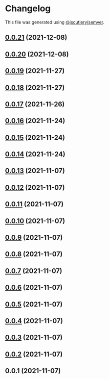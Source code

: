 # Changelog

This file was generated using [@jscutlery/semver](https://github.com/jscutlery/semver).

## [0.0.21](https://github.com/onedaycat/jaco/compare/common-0.0.20...common-0.0.21) (2021-12-08)



## [0.0.20](https://github.com/onedaycat/jaco/compare/common-0.0.19...common-0.0.20) (2021-12-08)



## [0.0.19](https://github.com/onedaycat/jaco/compare/common-0.0.18...common-0.0.19) (2021-11-27)



## [0.0.18](https://github.com/onedaycat/jaco/compare/common-0.0.17...common-0.0.18) (2021-11-27)



## [0.0.17](https://github.com/onedaycat/jaco/compare/common-0.0.16...common-0.0.17) (2021-11-26)



## [0.0.16](https://github.com/onedaycat/jaco/compare/common-0.0.15...common-0.0.16) (2021-11-24)



## [0.0.15](https://github.com/onedaycat/jaco/compare/common-0.0.14...common-0.0.15) (2021-11-24)



## [0.0.14](https://github.com/onedaycat/jaco/compare/common-0.0.13...common-0.0.14) (2021-11-24)



## [0.0.13](https://github.com/onedaycat/jaco/compare/common-0.0.12...common-0.0.13) (2021-11-07)



## [0.0.12](https://github.com/onedaycat/jaco/compare/common-0.0.11...common-0.0.12) (2021-11-07)



## [0.0.11](https://github.com/onedaycat/jaco/compare/common-0.0.10...common-0.0.11) (2021-11-07)



## [0.0.10](https://github.com/onedaycat/jaco/compare/common-0.0.9...common-0.0.10) (2021-11-07)



## [0.0.9](https://github.com/onedaycat/jaco/compare/common-0.0.8...common-0.0.9) (2021-11-07)



## [0.0.8](https://github.com/onedaycat/jaco/compare/common-0.0.7...common-0.0.8) (2021-11-07)



## [0.0.7](https://github.com/onedaycat/jaco/compare/common-0.0.6...common-0.0.7) (2021-11-07)



## [0.0.6](https://github.com/onedaycat/jaco/compare/common-0.0.5...common-0.0.6) (2021-11-07)



## [0.0.5](https://github.com/onedaycat/jaco/compare/common-0.0.4...common-0.0.5) (2021-11-07)



## [0.0.4](https://github.com/onedaycat/jaco/compare/common-0.0.3...common-0.0.4) (2021-11-07)



## [0.0.3](https://github.com/onedaycat/jaco/compare/common-0.0.2...common-0.0.3) (2021-11-07)



## [0.0.2](https://github.com/onedaycat/jaco/compare/common-0.0.1...common-0.0.2) (2021-11-07)



## 0.0.1 (2021-11-07)
